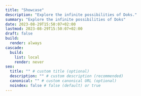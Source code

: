 ```yaml
---
title: "Showcase"
description: "Explore the infinite possibilities of Doks."
summary: "Explore the infinite possibilities of Doks"
date: 2023-08-29T15:50:07+02:00
lastmod: 2023-08-29T15:50:07+02:00
draft: false
build:
  render: always
cascade:
  build:
    list: local
    render: never
seo:
  title: "" # custom title (optional)
  description: "" # custom description (recommended)
  canonical: "" # custom canonical URL (optional)
  noindex: false # false (default) or true
---
```

